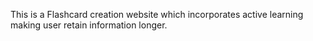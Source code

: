 
This is a Flashcard creation website which incorporates active learning making user retain information longer.
